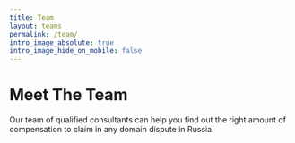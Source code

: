 ```yaml
---
title: Team
layout: teams
permalink: /team/
intro_image_absolute: true
intro_image_hide_on_mobile: false
---
```


# Meet The Team

Our team of qualified consultants can help you find out the right amount of compensation to claim in any domain dispute in Russia.
